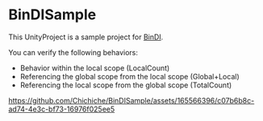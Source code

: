 # BinDISample
This UnityProject is a sample project for [BinDI](https://github.com/Chichiche/BinDI).

You can verify the following behaviors:

- Behavior within the local scope (LocalCount)
- Referencing the global scope from the local scope (Global+Local)
- Referencing the local scope from the global scope (TotalCount)

https://github.com/Chichiche/BinDISample/assets/165566396/c07b6b8c-ad74-4e3c-bf73-16976f025ee5
